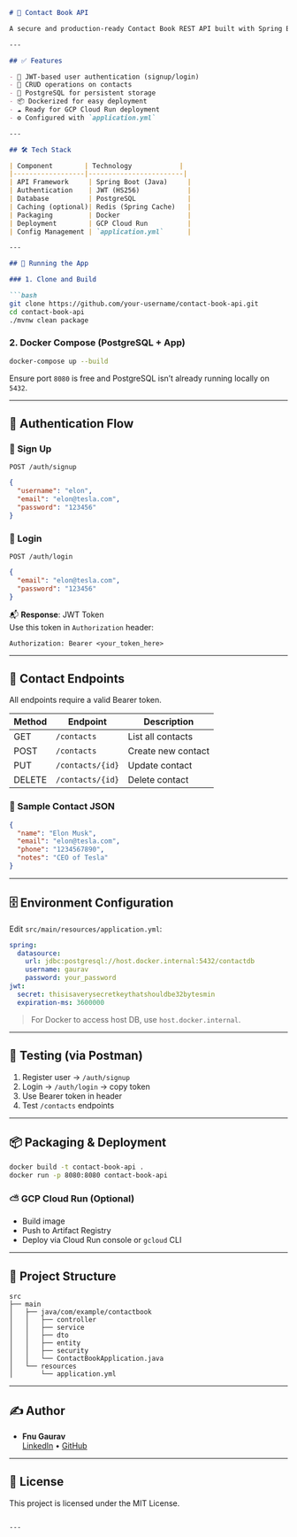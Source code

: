 
```markdown
# 📒 Contact Book API

A secure and production-ready Contact Book REST API built with Spring Boot, PostgreSQL, and JWT Authentication. Supports full CRUD operations on user contacts, packaged via Docker and ready for deployment on GCP Cloud Run.

---

## ✅ Features

- 🔐 JWT-based user authentication (signup/login)
- 👥 CRUD operations on contacts
- 🧾 PostgreSQL for persistent storage
- 📦 Dockerized for easy deployment
- ☁️ Ready for GCP Cloud Run deployment
- ⚙️ Configured with `application.yml`

---

## 🛠️ Tech Stack

| Component        | Technology            |
|------------------|------------------------|
| API Framework     | Spring Boot (Java)     |
| Authentication    | JWT (HS256)            |
| Database          | PostgreSQL             |
| Caching (optional)| Redis (Spring Cache)   |
| Packaging         | Docker                 |
| Deployment        | GCP Cloud Run          |
| Config Management | `application.yml`      |

---

## 🚀 Running the App

### 1. Clone and Build

```bash
git clone https://github.com/your-username/contact-book-api.git
cd contact-book-api
./mvnw clean package
```

### 2. Docker Compose (PostgreSQL + App)

```bash
docker-compose up --build
```

Ensure port `8080` is free and PostgreSQL isn’t already running locally on `5432`.

---

## 🔐 Authentication Flow

### 🔸 Sign Up

`POST /auth/signup`

```json
{
  "username": "elon",
  "email": "elon@tesla.com",
  "password": "123456"
}
```

### 🔸 Login

`POST /auth/login`

```json
{
  "email": "elon@tesla.com",
  "password": "123456"
}
```

📬 **Response**: JWT Token  
Use this token in `Authorization` header:

```
Authorization: Bearer <your_token_here>
```

---

## 📒 Contact Endpoints

All endpoints require a valid Bearer token.

| Method | Endpoint         | Description        |
|--------|------------------|--------------------|
| GET    | `/contacts`      | List all contacts  |
| POST   | `/contacts`      | Create new contact |
| PUT    | `/contacts/{id}` | Update contact     |
| DELETE | `/contacts/{id}` | Delete contact     |

### 🔹 Sample Contact JSON

```json
{
  "name": "Elon Musk",
  "email": "elon@tesla.com",
  "phone": "1234567890",
  "notes": "CEO of Tesla"
}
```

---

## 🗄️ Environment Configuration

Edit `src/main/resources/application.yml`:

```yaml
spring:
  datasource:
    url: jdbc:postgresql://host.docker.internal:5432/contactdb
    username: gaurav
    password: your_password
jwt:
  secret: thisisaverysecretkeythatshouldbe32bytesmin
  expiration-ms: 3600000
```

> For Docker to access host DB, use `host.docker.internal`.

---

## 🧪 Testing (via Postman)

1. Register user → `/auth/signup`
2. Login → `/auth/login` → copy token
3. Use Bearer token in header
4. Test `/contacts` endpoints

---

## 📦 Packaging & Deployment

```bash
docker build -t contact-book-api .
docker run -p 8080:8080 contact-book-api
```

### ⛅ GCP Cloud Run (Optional)
- Build image
- Push to Artifact Registry
- Deploy via Cloud Run console or `gcloud` CLI

---

## 📁 Project Structure

```
src
├── main
│   ├── java/com/example/contactbook
│   │   ├── controller
│   │   ├── service
│   │   ├── dto
│   │   ├── entity
│   │   ├── security
│   │   └── ContactBookApplication.java
│   └── resources
│       └── application.yml
```

---

## ✍️ Author

- **Fnu Gaurav**  
  [LinkedIn](https://www.linkedin.com/in/fnu-gaurav-653355252/) • [GitHub](https://github.com/Dx2905)

---

## 🧾 License

This project is licensed under the MIT License.
```

---

